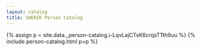 ```yaml
---
layout: catalog
title: SWERIK Person Catalog
---
```

{% assign p = site.data._person-catalog.i-LqvLajCTsK6crqsTTth9uu %}
{% include person-catalog.html p=p %}

